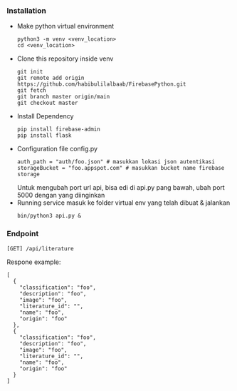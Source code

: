### Installation
* Make python virtual environment
    ```
    python3 -m venv <venv_location>
    cd <venv_location>
    ```
* Clone this repository inside venv
    ```
    git init
    git remote add origin https://github.com/habibulilalbaab/FirebasePython.git
    git fetch
    git branch master origin/main
    git checkout master
    ```
* Install Dependency
    ```
    pip install firebase-admin
    pip install flask
    ```
* Configuration file config.py
    ```
    auth_path = "auth/foo.json" # masukkan lokasi json autentikasi
    storageBucket = "foo.appspot.com" # masukkan bucket name firebase storage
    ```
    Untuk mengubah port url api, bisa edi di api.py pang bawah, ubah port 5000 dengan yang diinginkan
* Running service
    masuk ke folder virtual env yang telah dibuat & jalankan
    ```
    bin/python3 api.py &
    ```
### Endpoint
```
[GET] /api/literature
```
Respone example:
```
[
  {
    "classification": "foo",
    "description": "foo",
    "image": "foo",
    "literature_id": "",
    "name": "foo",
    "origin": "foo"
  },
  {
    "classification": "foo",
    "description": "foo",
    "image": "foo",
    "literature_id": "",
    "name": "foo",
    "origin": "foo"
  }
]
```